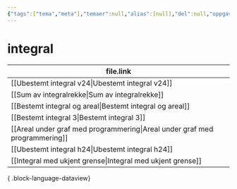 ```yaml
---
{"tags":["tema","meta"],"temaer":null,"alias":[null],"del":null,"oppgave":null,"fag":null,"eksamen":null,"dg-publish":true,"title":"integral","date":"2023-06-01","modified":"2023-06-01","permalink":"/temaer/integral/","dgPassFrontmatter":true}
---
```



# integral
| file.link                                                                     |
| ----------------------------------------------------------------------------- |
| [[Ubestemt integral v24\|Ubestemt integral v24]]                           |
| [[Sum av integralrekke\|Sum av integralrekke]]                             |
| [[Bestemt integral og areal\|Bestemt integral og areal]]                   |
| [[Bestemt integral 3\|Bestemt integral 3]]                                 |
| [[Areal under graf med programmering\|Areal under graf med programmering]] |
| [[Ubestemt integral h24\|Ubestemt integral h24]]                           |
| [[Integral med ukjent grense\|Integral med ukjent grense]]                 |

{ .block-language-dataview}
